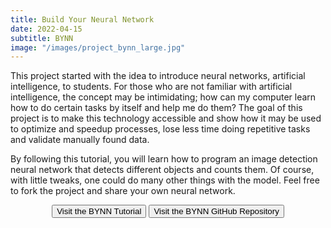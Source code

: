 ```yaml
---
title: Build Your Neural Network
date: 2022-04-15
subtitle: BYNN
image: "/images/project_bynn_large.jpg"
---
```


This project started with the idea to introduce neural networks, artificial intelligence, to students. For those who are not familiar with artificial intelligence, the concept may be intimidating; how can my computer learn how to do certain tasks by itself and help me do them? The goal of this project is to make this technology accessible and show how it may be used to optimize and speedup processes, lose less time doing repetitive tasks and validate manually found data.

By following this tutorial, you will learn how to program an image detection neural network that detects different objects and counts them. Of course, with little tweaks, one could do many other things with the model. Feel free to fork the project and share your own neural network.

<div style="text-align:center">
	<button class="button button--small" onclick="location.href='https://etiennecollin.com/build-your-nn';" type="button">Visit the BYNN Tutorial</button>
	<button class="button button--small" onclick="location.href='https://github.com/etiennecollin/build-your-nn';" type="button">Visit the BYNN GitHub Repository</button>
</div>
